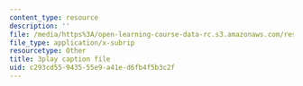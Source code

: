 ```yaml
---
content_type: resource
description: ''
file: /media/https%3A/open-learning-course-data-rc.s3.amazonaws.com/res-3-004-visualizing-materials-science-fall-2017/c293cd55943555e9a41ed6fb4f5b3c2f_peJUDjHJGb4.vtt
file_type: application/x-subrip
resourcetype: Other
title: 3play caption file
uid: c293cd55-9435-55e9-a41e-d6fb4f5b3c2f
---
```

